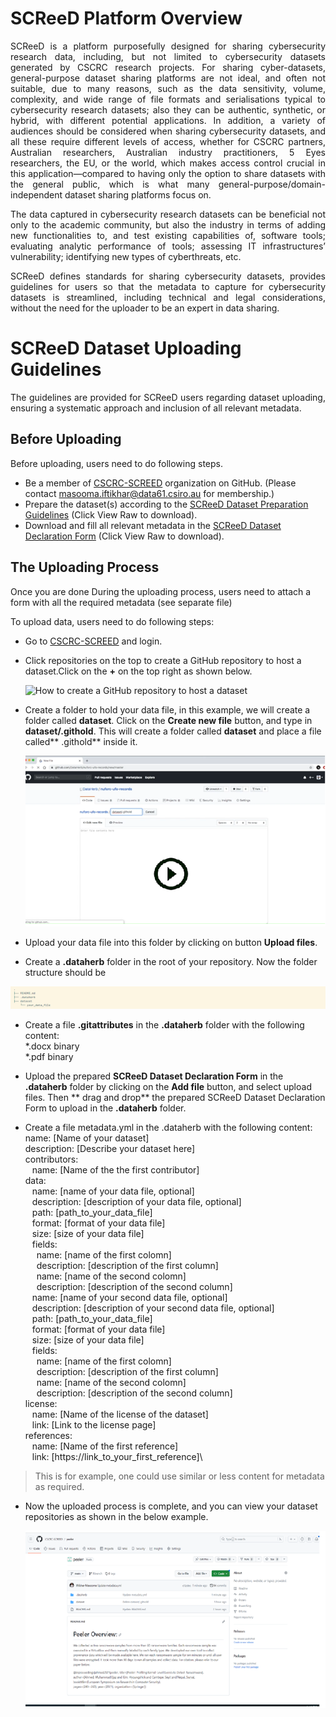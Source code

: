 # SCReeD Platform Overview 

<p align="justify">
SCReeD is a platform purposefully designed for sharing cybersecurity research data, including, but not limited to cybersecurity datasets generated by CSCRC research projects. For sharing cyber-datasets, general-purpose dataset sharing platforms are not ideal, and often not suitable, due to many reasons, such as the data sensitivity, volume, complexity, and wide range of file formats and serialisations typical to cybersecurity research datasets; also they can be authentic, synthetic, or hybrid, with different potential applications. In addition, a variety of audiences should be considered when sharing cybersecurity datasets, and all these require different levels of access, whether for CSCRC partners, Australian researchers, Australian industry practitioners, 5 Eyes researchers, the EU, or the world, which makes access control crucial in this application—compared to having only the option to share datasets with the general public, which is what many general-purpose/domain-independent dataset sharing platforms focus on.
</p>

<p align="justify">
The data captured in cybersecurity research datasets can be beneficial not only to the academic community, but also the industry in terms of adding new functionalities to, and test existing capabilities of, software tools; evaluating analytic performance of tools; assessing IT infrastructures’ vulnerability; identifying new types of cyberthreats, etc.
</p>

<p align="justify">
SCReeD defines standards for sharing cybersecurity datasets, provides guidelines for users so that the metadata to capture for cybersecurity datasets is streamlined, including technical and legal considerations, without the need for the uploader to be an expert in data sharing.
</p>

# SCReeD Dataset Uploading Guidelines  
<p align="justify">
The guidelines are provided for SCReeD users regarding dataset uploading, ensuring a systematic approach and inclusion of all relevant metadata. 
</p>

## Before Uploading
Before uploading, users need to do following steps.

* Be a member of [CSCRC-SCREED](https://github.com/CSCRC-SCREED) organization on GitHub. (Please contact masooma.iftikhar@data61.csiro.au for membership.)
* Prepare the dataset(s) according to the [SCReeD Dataset Preparation Guidelines](https://github.com/CSCRC-SCREED/cscrc-screed.github.io/blob/main/assets/docs/SCReeD%20Dataset%20Preparation%20Guidelines.docx) (Click View Raw to download).
* Download and fill all relevant metadata in the [SCReeD Dataset Declaration Form](https://github.com/CSCRC-SCREED/cscrc-screed.github.io/blob/main/assets/docs/SCReeD%20Dataset%20Declaration%20Form.docx) (Click View Raw to download).

## The Uploading Process
Once you are done During the uploading process, users need to attach a form with all the required metadata (see separate file)

To upload data, users need to do following steps:
* Go to [CSCRC-SCREED](https://github.com/CSCRC-SCREED) and login.
* Click repositories on the top to create a GitHub repository to host a dataset.Click on the **+** on the top right as shown below.

  ![How to create a GitHub repository to host a dataset](https://dataherb.github.io/assets/videos/dataherb-demo-ufo-create-new-repo.gif)
  
* Create a folder to hold your data file, in this example, we will create a folder called **dataset**. Click on the **Create new file** button, and type in **dataset/.githold**. This will create a folder called **dataset** and place a file called** .githold** inside it.

  [![How to upload data file](/assets/videos/video-preview.png)](https://dataherb.github.io/assets/videos/dataherb-demo-ufo-upload-datafile-1.mp4)

* Upload your data file into this folder by clicking on button **Upload files**.
*	Create a **.dataherb** folder in the root of your repository. Now the folder structure should be
  
   ![.dataherb folder structure](/assets/imgs/dataherb.png)
 	
*	Create a file **.gitattributes** in the **.dataherb** folder with the following content:\
  *.docx    binary\
  *.pdf     binary
 	
*	Upload the prepared **SCReeD Dataset Declaration Form** in the **.dataherb** folder by clicking on the **Add file** button, and select upload files. Then ** drag and drop** the prepared SCReeD Dataset Declaration Form to upload in the **.dataherb** folder.
*	Create a file metadata.yml in the .dataherb with the following content:\
  name: [Name of your dataset]\
  description: [Describe your dataset here]\
  contributors:\
    &ensp; name: [Name of the the first contributor]\
  data:\
    &ensp; name: [name of your data file, optional]\
    &ensp; description: [description of your data file, optional]\
    &ensp;  path: [path_to_your_data_file]\
    &ensp;  format: [format of your data file]\
    &ensp;  size: [size of your data file]\
    &ensp;  fields:\
      &emsp; name: [name of the first colomn]\
      &emsp; description: [description of the first column]\
      &emsp; name: [name of the second colomn]\
      &emsp; description: [description of the second column]\
    &ensp; name: [name of your second data file, optional]\
    &ensp; description: [description of your second data file, optional]\
    &ensp; path: [path_to_your_data_file]\
    &ensp; format: [format of your data file]\
    &ensp; size: [size of your data file]\
    &ensp; fields:\
      &emsp; name: [name of the first colomn]\
      &emsp; description: [description of the first column]\
      &emsp; name: [name of the second colomn]\
      &emsp; description: [description of the second column]\
  license:\
    &ensp; name: [Name of the license of the dataset]\
    &ensp; link: [Link to the license page]\
  references:\
    &ensp; name: [Name of the first reference]\
    &ensp; link: [https://link_to_your_first_reference]\
 	
> This is for example, one could use similar or less content for metadata as required.

* Now the uploaded process is complete, and you can view your dataset repositories as shown in the below example.

  ![Example Repo](/assets/imgs/example.png)










